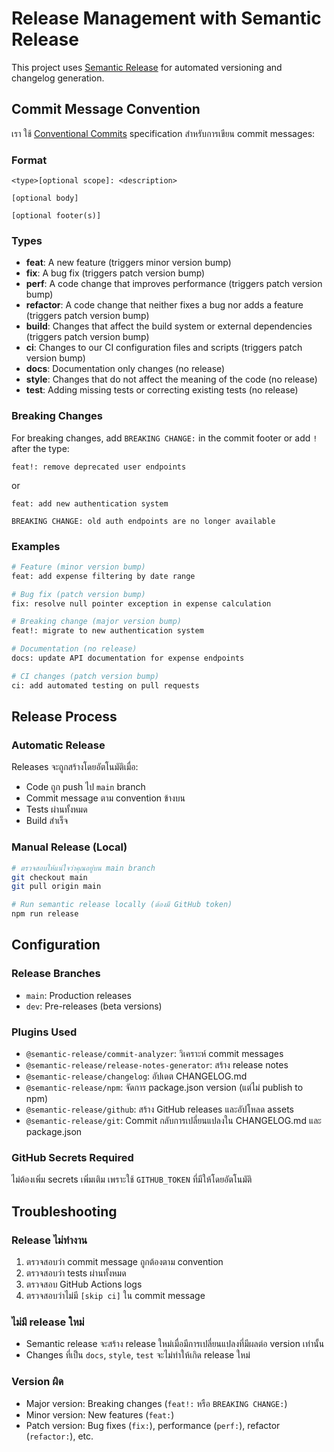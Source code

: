 # Release Management with Semantic Release

This project uses [Semantic Release](https://semantic-release.gitbook.io/semantic-release/) for automated versioning and changelog generation.

## Commit Message Convention

เรา ใช้ [Conventional Commits](https://conventionalcommits.org/) specification สำหรับการเขียน commit messages:

### Format
```
<type>[optional scope]: <description>

[optional body]

[optional footer(s)]
```

### Types

- **feat**: A new feature (triggers minor version bump)
- **fix**: A bug fix (triggers patch version bump)
- **perf**: A code change that improves performance (triggers patch version bump)
- **refactor**: A code change that neither fixes a bug nor adds a feature (triggers patch version bump)
- **build**: Changes that affect the build system or external dependencies (triggers patch version bump)
- **ci**: Changes to our CI configuration files and scripts (triggers patch version bump)
- **docs**: Documentation only changes (no release)
- **style**: Changes that do not affect the meaning of the code (no release)
- **test**: Adding missing tests or correcting existing tests (no release)

### Breaking Changes
For breaking changes, add `BREAKING CHANGE:` in the commit footer or add `!` after the type:
```
feat!: remove deprecated user endpoints
```
or
```
feat: add new authentication system

BREAKING CHANGE: old auth endpoints are no longer available
```

### Examples

```bash
# Feature (minor version bump)
feat: add expense filtering by date range

# Bug fix (patch version bump)
fix: resolve null pointer exception in expense calculation

# Breaking change (major version bump)
feat!: migrate to new authentication system

# Documentation (no release)
docs: update API documentation for expense endpoints

# CI changes (patch version bump)
ci: add automated testing on pull requests
```

## Release Process

### Automatic Release
Releases จะถูกสร้างโดยอัตโนมัติเมื่อ:
- Code ถูก push ไป `main` branch
- Commit message ตาม convention ข้างบน
- Tests ผ่านทั้งหมด
- Build สำเร็จ

### Manual Release (Local)
```bash
# ตรวจสอบให้แน่ใจว่าคุณอยู่บน main branch
git checkout main
git pull origin main

# Run semantic release locally (ต้องมี GitHub token)
npm run release
```

## Configuration

### Release Branches
- `main`: Production releases
- `dev`: Pre-releases (beta versions)

### Plugins Used
- `@semantic-release/commit-analyzer`: วิเคราะห์ commit messages
- `@semantic-release/release-notes-generator`: สร้าง release notes
- `@semantic-release/changelog`: อัปเดต CHANGELOG.md
- `@semantic-release/npm`: จัดการ package.json version (แต่ไม่ publish to npm)
- `@semantic-release/github`: สร้าง GitHub releases และอัปโหลด assets
- `@semantic-release/git`: Commit กลับการเปลี่ยนแปลงใน CHANGELOG.md และ package.json

### GitHub Secrets Required
ไม่ต้องเพิ่ม secrets เพิ่มเติม เพราะใช้ `GITHUB_TOKEN` ที่มีให้โดยอัตโนมัติ

## Troubleshooting

### Release ไม่ทำงาน
1. ตรวจสอบว่า commit message ถูกต้องตาม convention
2. ตรวจสอบว่า tests ผ่านทั้งหมด
3. ตรวจสอบ GitHub Actions logs
4. ตรวจสอบว่าไม่มี `[skip ci]` ใน commit message

### ไม่มี release ใหม่
- Semantic release จะสร้าง release ใหม่เมื่อมีการเปลี่ยนแปลงที่มีผลต่อ version เท่านั้น
- Changes ที่เป็น `docs`, `style`, `test` จะไม่ทำให้เกิด release ใหม่

### Version ผิด
- Major version: Breaking changes (`feat!:` หรือ `BREAKING CHANGE:`)
- Minor version: New features (`feat:`)
- Patch version: Bug fixes (`fix:`), performance (`perf:`), refactor (`refactor:`), etc.
